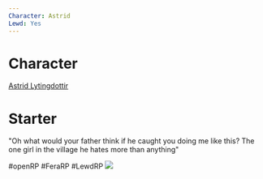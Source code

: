 ```yaml
---
Character: Astrid
Lewd: Yes
---
```

# Character
[Astrid Lytingdottir](Astrid%20Lytingdottir.md)

# Starter
"Oh what would your father think if he caught you doing me like this? The one girl in the village he hates more than anything"

  

#openRP #FeraRP #LewdRP
![](D10_LVzWsAABP6w.jpg)